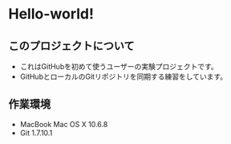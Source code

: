 Hello-world!
============

このプロジェクトについて
------------------------
* これはGitHubを初めて使うユーザーの実験プロジェクトです。
* GitHubとローカルのGitリポジトリを同期する練習をしています。


作業環境
-------
* MacBook Mac OS X 10.6.8
* Git 1.7.10.1
